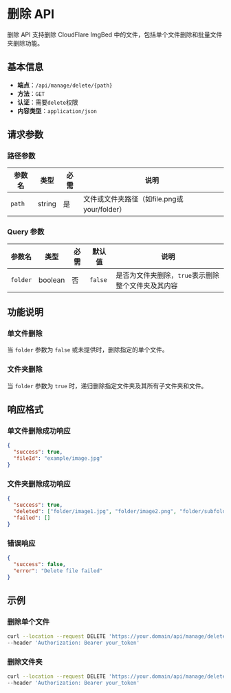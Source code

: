# 删除 API

删除 API 支持删除 CloudFlare ImgBed 中的文件，包括单个文件删除和批量文件夹删除功能。

## 基本信息

- **端点**：`/api/manage/delete/{path}`
- **方法**：`GET`
- **认证**：需要`delete`权限
- **内容类型**：`application/json`

## 请求参数

### 路径参数

| 参数名 | 类型   | 必需 | 说明                                        |
| ------ | ------ | ---- | ------------------------------------------- |
| `path` | string | 是   | 文件或文件夹路径（如file.png或your/folder） |

### Query 参数

| 参数名   | 类型    | 必需 | 默认值  | 说明                                               |
| -------- | ------- | ---- | ------- | -------------------------------------------------- |
| `folder` | boolean | 否   | `false` | 是否为文件夹删除，`true`表示删除整个文件夹及其内容 |

## 功能说明

### 单文件删除

当 `folder` 参数为 `false` 或未提供时，删除指定的单个文件。

### 文件夹删除

当 `folder` 参数为 `true` 时，递归删除指定文件夹及其所有子文件夹和文件。

## 响应格式

### 单文件删除成功响应

```json
{
  "success": true,
  "fileId": "example/image.jpg"
}
```

### 文件夹删除成功响应

```json
{
  "success": true,
  "deleted": ["folder/image1.jpg", "folder/image2.png", "folder/subfolder/image3.gif"],
  "failed": []
}
```

### 错误响应

```json
{
  "success": false,
  "error": "Delete file failed"
}
```

## 示例

### 删除单个文件

```bash
curl --location --request DELETE 'https://your.domain/api/manage/delete/example/image.jpg' \
--header 'Authorization: Bearer your_token'
```

### 删除文件夹

```bash
curl --location --request DELETE 'https://your.domain/api/manage/delete/example/folder?folder=true' \
--header 'Authorization: Bearer your_token'
```
